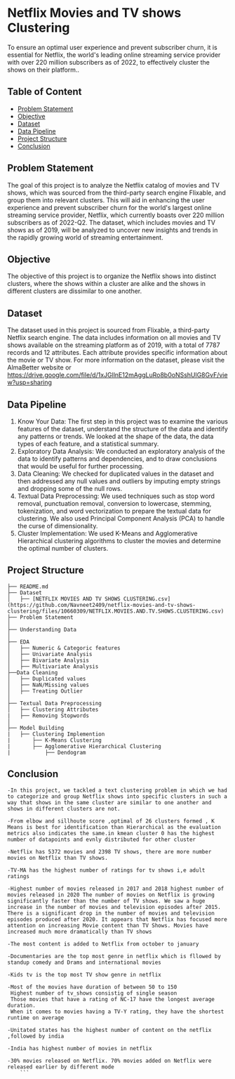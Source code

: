 # Netflix Movies and TV shows Clustering
To ensure an optimal user experience and prevent subscriber churn, it is essential for Netflix, the world's leading online streaming service provider with over 220 million subscribers as of 2022, to effectively cluster the shows on their platform..

## Table of Content
  * [Problem Statement](#problem-statement)
  * [Objective](#objective)
  * [Dataset](#dataset)
  * [Data Pipeline](#data-pipeline)
  * [Project Structure](#project-structure)
  * [Conclusion](#conclusion)
  
  
## Problem Statement
  The goal of this project is to analyze the Netflix catalog of movies and TV shows, which was sourced from the third-party search engine Flixable, and group them 
  into relevant clusters. This will aid in enhancing the user experience and prevent subscriber churn for the world's largest online streaming service provider, 
  Netflix, which currently boasts over 220 million subscribers as of 2022-Q2. The dataset, which includes movies and TV shows as of 2019, will be analyzed to uncover 
  new insights and trends in the rapidly growing world of streaming entertainment.
  
## Objective
  The objective of this project is to organize the Netflix shows into distinct clusters, where the shows within a cluster are alike and the shows in different 
  clusters are dissimilar to one another.
  
  
## Dataset
  The dataset used in this project is sourced from Flixable, a third-party Netflix search engine. The data includes information on all movies and TV shows available 
  on   the streaming platform as of 2019, with a total of 7787 records and 12 attributes. Each attribute provides specific information about the movie or TV show. 
  For more information on the dataset, please visit the AlmaBetter website or https://drive.google.com/file/d/1xJGllnE12mAggLuRo8b0oNSshUlG8GvF/view?usp=sharing
  
  
## Data Pipeline
  1. Know Your Data:
       The first step in this project was to examine the various features of the dataset, understand the structure of the data and identify any patterns or trends. 
       We looked at the shape of the data, the data types of each feature, and a statistical summary.
  2. Exploratory Data Analysis:
       We conducted an exploratory analysis of the data to identify patterns and dependencies, and to draw conclusions that would be useful for further processing.
  3. Data Cleaning:
       We checked for duplicated values in the dataset and then addressed any null values and outliers by imputing empty strings and dropping some of the null rows.
  4. Textual Data Preprocessing:
       We used techniques such as stop word removal, punctuation removal, conversion to lowercase, stemming, tokenization, and word vectorization to prepare the 
       textual data for clustering. We also used Principal Component Analysis (PCA) to handle the curse of dimensionality.
  5. Cluster Implementation:
       We used K-Means and Agglomerative Hierarchical clustering algorithms to cluster the movies and determine the optimal number of clusters.
  
  
## Project Structure
```
├── README.md
├── Dataset 
│   ├── [NETFLIX MOVIES AND TV SHOWS CLUSTERING.csv](https://github.com/Navneet2409/netflix-movies-and-tv-shows-clustering/files/10660309/NETFLIX.MOVIES.AND.TV.SHOWS.CLUSTERING.csv)
├── Problem Statement
│
├── Understanding Data
│
├── EDA
│   ├── Numeric & Categoric features
│   ├── Univariate Analysis
│   ├── Bivariate Analysis
│   ├── Multivariate Analysis
├──Data Cleaning
│   ├── Duplicated values
│   ├── NaN/Missing values
│   ├── Treating Outlier 
│
├── Textual Data Preprocessing
│   ├── Clustering Attributes
|   ├── Removing Stopwords
│
├── Model Building
|   ├── Clustering Implemention
|       ├── K-Means Clustering
|       ├── Agglomerative Hierarchical Clustering
|           ├── Dendogram
```


## Conclusion
```
-In this project, we tackled a text clustering problem in which we had to categorize and group Netflix shows into specific clusters in such a way that shows in the same cluster are similar to one another and shows in different clusters are not.

-From elbow and sillhoute score ,optimal of 26 clusters formed , K Means is best for identification than Hierarchical as the evaluation metrics also indicates the same.in kmean cluster 0 has the highest number of datapoints and evnly distributed for other cluster

-Netflix has 5372 movies and 2398 TV shows, there are more number movies on Netflix than TV shows.

-TV-MA has the highest number of ratings for tv shows i,e adult ratings

-Highest number of movies released in 2017 and 2018 highest number of movies released in 2020 The number of movies on Netflix is growing significantly faster than the number of TV shows. We saw a huge increase in the number of movies and television episodes after 2015. There is a significant drop in the number of movies and television episodes produced after 2020. It appears that Netflix has focused more attention on increasing Movie content than TV Shows. Movies have increased much more dramatically than TV shows

-The most content is added to Netflix from october to january

-Documentaries are the top most genre in netflix which is fllowed by standup comedy and Drams and international movies

-Kids tv is the top most TV show genre in netflix

-Most of the movies have duration of between 50 to 150
 Highest number of tv_shows consistig of single season
 Those movies that have a rating of NC-17 have the longest average duration.
 When it comes to movies having a TV-Y rating, they have the shortest runtime on average

-Unitated states has the highest number of content on the netflix ,followed by india

-India has highest number of movies in netflix

-30% movies released on Netflix. 70% movies added on Netflix were released earlier by different mode
    ```
